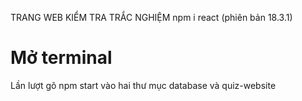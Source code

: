 TRANG WEB KIỂM TRA TRẮC NGHIỆM
npm i react (phiên bản 18.3.1)
# Mở terminal
Lần lượt gõ npm start vào hai thư mục database và quiz-website
